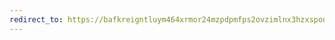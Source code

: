 ```yaml
---
redirect_to: https://bafkreigntluym464xrmor24mzpdpmfps2ovzimlnx3hzxspodhm04wbeyjpls.wss.link
---
```

